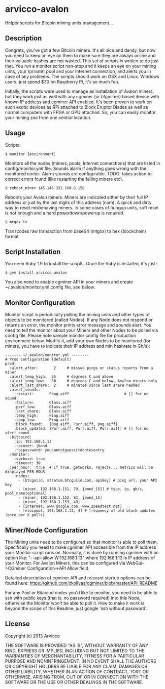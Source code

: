 # arvicco-avalon

Helper scripts for Bitcoin mining units management...

## Description

Congrats, you've got a few Bitcoin miners. It's all nice and dandy, but now you need to keep an eye on them to make sure they are always online and their valuable hashes are not wasted. This set of scripts is written to do just that. You run a monitor script non-stop and it keeps an eye on your mining units, your (private) pool and your Internet connection, and alerts you in case of any problems. The scripts should work on OSX and Linux. Windows users, just spend $30 on Raspberry Pi, it's so much fun.

Initially, the scripts were used to manage an installation of Avalon miners, but they work just as well with any cgminer (or bfgminer) based device with known IP address and cgminer API enabled. It's been proven to work on such exotic devices as RPi attached to Block Eruptor Blades as well as normal computers with FPGA or GPU attached. So, you can easily monitor your mining zoo from one central location.

## Usage

Scripts:

    $ monitor [environment]

Monitors all the nodes (miners, pools, Internet connections) that are listed in config/monitor.yml file. Sounds alarm if anything goes wrong with the monitored nodes. Alarm sounds are configurable. TODO: takes action to correct errors found (like restarting the failing miners etc).

    $ reboot_miner 145 146 192.168.0.150

Reboots your Avalon miners. Miners are indicated either by their full IP address or just by the last digits of this address (num). A quick and dirty way to reset misbehaving miners. In some cases of hungup units, soft reset is not enough and a hard powerdown/powerup is required.

    $ mtgox_tx

Transcodes raw transaction from base64 (mtgox) to hex (blockchain) format

## Script Installation

You need Ruby 1.9 to install the scripts. Once the Ruby is installed, it's just:

    $ gem install arvicco-avalon

You also need to enable cgminer API in your miners and create ~/.avalon/monitor.yml config file, see below.

## Monitor Configuration

Monitor script is periodically polling the mining units and other types of objects to be monitored (called Nodes). If any Node does not respond or returns an error, the monitor prints error message and sounds alert. You need to tell the monitor about your Miners and other Nodes to be polled via config file. Please note sample monitor config file for production environment below. Modify it, add your own Nodes to be monitored (for miners, you have to indicate their IP address and min hashrate in Gh/s):

    ------- ~/.avalon/monitor.yml --------
    # Prod configuration (default)
    prod:
      :alert_after:       2     # missed pings or status reports from a miner
      :alert_temp_high:  55     # degrees C and above
      :alert_temp_low:   30     # degrees C and below, Avalon miners only
      :alert_last_share:  2     # minutes since last share hashed
      :alert_sounds:
        :restart:       Frog.aiff                         # [] for no sound
        :failure:       Glass.aiff
        :perf_low:      Glass.aiff
        :last_share:    Glass.aiff
        :temp_high:     Ping.aiff
        :temp_low:      Ping.aiff
        :block_found:   [Dog.aiff, Purr.aiff, Dog.aiff]
        :block_updated: [Purr.aiff, Purr.aiff, Purr.aiff] # [] for no alert sound
      :bitcoind:
        :ip: 192.168.1.13
        :rpcuser: jbond
        :rpcpassword: youcannotguessitdonteventry
      :monitor:
        :verbose: true
        :timeout: 30
      :per_hour:  true  # If true, getworks, rejects... metrics will be displayed PER HOUR
        :nodes:
          - [btcguild, stratum.btcguild.com, apikey] # ping url, your API key
          - [miner, 192.168.1.151, 70, jbond_151] # type, ip, gh/s, pool_name(optional)
          - [miner, 192.168.1.152, 82, jbond_15]
          - [miner, 192.168.1.153, 40]
          - [internet, www.google.com, www.speedtest.net]
          - [eloipool, 192.168.1.13, 4] # frequency of old block updates (once per X polls)

## Miner/Node Configuration

The Mining units need to be configured so that monitor is able to poll them. Specifically you need to make cgminer API accessible from the IP address your Monitor script runs on. Normally, it is done by running cgminer with an option like: "--api-allow W:192.168.1.13" where 192.168.1.13 is IP address of your Monitor. For Avalon Miners, this can be configured via WebGui->CGminer Configuration->API Allow field.

Detailed description of cgminer API and relevant startup options can be found here:
https://github.com/ckolivas/cgminer/blob/master/API-README

For any Pool or Bitcoind nodes you'd like to monitor, you need to be able to ssh with public keys (that is, no password required) into this Node, otherwise the Monitor won't be able to poll it. How to make it work is beyond the scope of this Readme, just google 'ssh without password'.

## License

Copyright (c) 2013 Arvicco

THE SOFTWARE IS PROVIDED "AS IS", WITHOUT WARRANTY OF ANY KIND,
EXPRESS OR IMPLIED, INCLUDING BUT NOT LIMITED TO THE WARRANTIES OF
MERCHANTABILITY, FITNESS FOR A PARTICULAR PURPOSE AND
NONINFRINGEMENT. IN NO EVENT SHALL THE AUTHORS OR COPYRIGHT HOLDERS BE
LIABLE FOR ANY CLAIM, DAMAGES OR OTHER LIABILITY, WHETHER IN AN ACTION
OF CONTRACT, TORT OR OTHERWISE, ARISING FROM, OUT OF OR IN CONNECTION
WITH THE SOFTWARE OR THE USE OR OTHER DEALINGS IN THE SOFTWARE.

